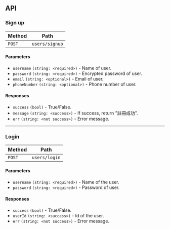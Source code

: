 ## API

### Sign up

| Method | Path           |
| ------ | ---------------|
| `POST` | `users/signup` |

#### Parameters

* `username` `(string: <required>)` - Name of user.
* `password` `(string: <required>)` - Encrypted password of user.
* `email` `(string: <optional>)` - Email of user.
* `phoneNumber` `(string: <optional>)` - Phone number of user.

#### Responses
* `success` `(bool)` - True/False. 
* `message` `(string: <success>)` - If success, return "註冊成功". 
* `err` `(string: <not success>)` - Error message. 

---

### Login

| Method | Path          |
| ------ | ------------- |
| `POST` | `users/login` |

#### Parameters

* `username` `(string: <required>)` - Name of the user.
* `password` `(string: <required>)` - Password of user.

#### Responses

* `success` `(bool)` - True/False.
* `userId` `(string: <success>)` - Id of the user.
* `err` `(string: <not success>)` - Error message.